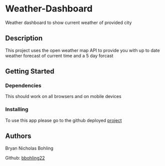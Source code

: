 # Weather-Dashboard

Weather dashboard to show current weather of provided city

## Description

This project uses the open weather map API to provide you with up to date weather forecast of current time and a 5 day forcast 

## Getting Started

### Dependencies

This should work on all browsers and on mobile devices

### Installing

To use this app please go to the github deployed [project](https://bbohling22.github.io/Weather-Dashboard/)

## Authors

Bryan Nicholas Bohling

Github: [bbohling22](https://github.com/bbohling22)
